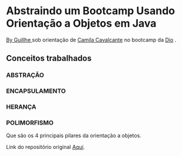 # Abstraindo um Bootcamp Usando Orientação a Objetos em Java
[By Guillhe ](https://www.linkedin.com/in/guillhe/ "By Guillhe ")  sob orientação de [Camila Cavalcante](https://github.com/cami-la/) no bootcamp da [Dio](https://web.dio.me/lab/abstraindo-um-bootcamp-usando-orientacao-objetos-em-java/learning/8afcd659-978c-477c-93db-846b83c2927e)  .

## Conceitos trabalhados

### ABSTRAÇÃO
### ENCAPSULAMENTO
### HERANÇA
### POLIMORFISMO

Que são os 4 principais  pilares da orientação a objetos.

Link do repositório original [Aqui](https://github.com/cami-la/desafio-poo-dio). 
